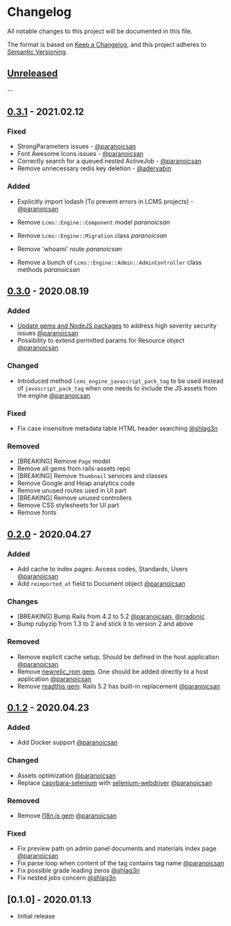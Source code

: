 # Changelog
All notable changes to this project will be documented in this file.

The format is based on [Keep a Changelog](https://keepachangelog.com/en/1.0.0/),
and this project adheres to [Semantic Versioning](https://semver.org/spec/v2.0.0.html).

## [Unreleased](https://github.com/learningtapestry/lcms-engine/compare/v0.3.1...HEAD)

--

## [0.3.1](https://github.com/learningtapestry/lcms-engine/compare/v0.3.0...v0.3.1) - 2021.02.12

### Fixed

- StrongParameters issues - [@paranoicsan](https://github.com/paranoicsan)
- Font Awesome Icons issues - [@paranoicsan](https://github.com/paranoicsan)
- Correctly search for a queued nested ActiveJob - [@paranoicsan](https://github.com/paranoicsan)
- Remove unnecessary redis key deletion - [@aderyabin](https://github.com/aderyabin)

### Added

- Explicitly import lodash (To prevent errors in LCMS projects) - [@paranoicsan](https://github.com/paranoicsan)

- Remove `Lcms::Engine::Component` model *paranoicsan*
- Remove `Lcms::Engine::Migration` class *paranoicsan*
- Remove 'whoami' route *paranoicsan*
- Remove a bunch of `Lcms::Engine::Admin::AdminController` class methods *paranoicsan*

## [0.3.0](https://github.com/learningtapestry/lcms-engine/compare/v0.2.0...v0.3.0) - 2020.08.19

### Added
- [Update gems and NodeJS packages](https://github.com/learningtapestry/lcms-engine/pull/133) to address high severity security issues [@paranoicsan](https://github.com/paranoicsan)
- Possibility to extend permitted params for Resource object [@paranoicsan](https://github.com/paranoicsan)

### Changed
- Introduced method `lcms_engine_javascript_pack_tag` to be used instead of `javascript_pack_tag` when one needs to include the JS assets from the engine [@paranoicsan](https://github.com/paranoicsan)

### Fixed
- Fix case insensitive metadata table HTML header searching [@shlag3n](https://github.com/shlag3n)

### Removed

- [BREAKING] Remove `Page` model
- Remove all gems from rails-assets repo
- [BREAKING] Remove `Thumbnail` services and classes
- Remove Google and Heap analytics code
- Remove unused routes used in UI part
- [BREAKING] Remove unused controllers
- Remove CSS stylesheets for UI part
- Remove fonts

## [0.2.0](https://github.com/learningtapestry/lcms-engine/compare/v0.1.2...v0.2.0) - 2020.04.27

### Added
- Add cache to index pages: Access codes, Standards, Users [@paranoicsan](https://github.com/paranoicsan)
- Add `reimported_at` field to Document object [@paranoicsan](https://github.com/paranoicsan)

### Changes
- [BREAKING] Bump Rails from 4.2 to 5.2 [@paranoicsan](https://github.com/paranoicsan), [@rradonic](https://github.com/rradonic)
- Bump rubyzip from 1.3 to 2 and stick it to version 2 and above

### Removed
- Remove explicit cache setup. Should be defined in the host application [@paranoicsan](https://github.com/paranoicsan)
- Remove [newrelic_rpm gem](https://github.com/newrelic/rpm). One should be added directly to a host application [@paranoicsan](https://github.com/paranoicsan)
- Remove [readthis gem](https://github.com/sorentwo/readthis). Rails 5.2 has built-in replacement [@paranoicsan](https://github.com/paranoicsan)

## [0.1.2](https://github.com/learningtapestry/lcms-engine/compare/v0.1.0...v0.1.2) - 2020.04.23

### Added
- Add Docker support [@paranoicsan](https://github.com/paranoicsan)

### Changed
- Assets optimization [@paranoicsan](https://github.com/paranoicsan)
- Replace [capybara-selenium](https://github.com/dsaenztagarro/capybara-selenium) with [selenium-webdriver](https://rubygems.org/gems/selenium-webdriver) [@paranoicsan](https://github.com/paranoicsan)

### Removed
- Remove [I18n.js gem](https://github.com/fnando/i18n-js) [@paranoicsan](https://github.com/paranoicsan)

### Fixed
- Fix preview path on admin panel documents and materials index page [@paranoicsan](https://github.com/paranoicsan)
- Fix parse loop when content of the tag  contains tag name [@paranoicsan](https://github.com/paranoicsan)
- Fix possible grade leading zeros [@shlag3n](https://github.com/shlag3n)
- Fix nested jobs concern [@shlag3n](https://github.com/shlag3n)

## [0.1.0] - 2020.01.13

- Initial  release
